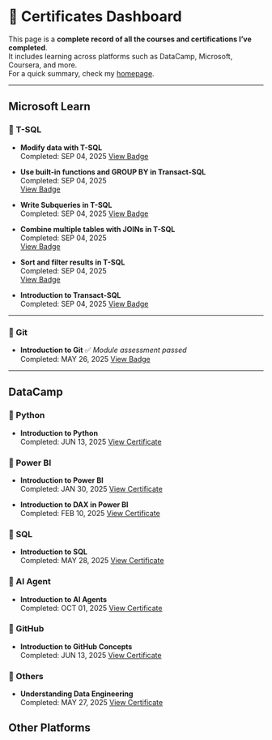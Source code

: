 # 📜 Certificates Dashboard

This page is a **complete record of all the courses and certifications I’ve completed**.  
It includes learning across platforms such as DataCamp, Microsoft, Coursera, and more.  
For a quick summary, check my [homepage](index.md).

---

## Microsoft Learn

### 🔹 T-SQL
- **Modify data with T-SQL**  
  Completed: SEP 04, 2025
  [View Badge](https://learn.microsoft.com/api/achievements/share/en-us/Crystal-3070/VJAXSJKM?sharingId=2F302E09746A9BD0)

- **Use built-in functions and GROUP BY in Transact-SQL**  
  Completed: SEP 04, 2025  
  [View Badge](https://learn.microsoft.com/api/achievements/share/en-us/Crystal-3070/8Z9GVZFW?sharingId=2F302E09746A9BD0)

- **Write Subqueries in T-SQL**  
  Completed: SEP 04, 2025 
  [View Badge](https://learn.microsoft.com/api/achievements/share/en-us/Crystal-3070/ZBYNJBV2?sharingId=2F302E09746A9BD0)

- **Combine multiple tables with JOINs in T-SQL**  
  Completed: SEP 04, 2025  
  [View Badge](https://learn.microsoft.com/api/achievements/share/en-us/Crystal-3070/9YLTAXGU?sharingId=2F302E09746A9BD0)

- **Sort and filter results in T-SQL**  
  Completed: SEP 04, 2025  
  [View Badge](https://learn.microsoft.com/api/achievements/share/en-us/Crystal-3070/8Z9GV79W?sharingId=2F302E09746A9BD0)

- **Introduction to Transact-SQL**  
  Completed: SEP 04, 2025
  [View Badge](https://learn.microsoft.com/api/achievements/share/en-us/Crystal-3070/URGS7YS3?sharingId=2F302E09746A9BD0)

---

### 🔹 Git
- **Introduction to Git** ✅ *Module assessment passed*  
  Completed: MAY 26, 2025
  [View Badge](https://learn.microsoft.com/api/achievements/share/en-us/Crystal-3070/BCH6LA8D?sharingId=2F302E09746A9BD0)

---

## DataCamp

### 🔹 Python

- **Introduction to Python**  
  Completed: JUN 13, 2025
  [View Certificate](https://www.datacamp.com/completed/statement-of-accomplishment/course/ddfac39325a8b06eeb762360fcf0d2929e4f1ebf)

### 🔹 Power BI

- **Introduction to Power BI**  
  Completed: JAN 30, 2025
  [View Certificate](https://www.datacamp.com/completed/statement-of-accomplishment/course/f49ca8d394d76c101892693c6762ea668b9403ee)
  
- **Introduction to DAX in Power BI**  
  Completed: FEB 10, 2025
  [View Certificate](https://www.datacamp.com/completed/statement-of-accomplishment/course/b75fcdd9d36dc840f66728ea326fb88e4928ffbb)

### 🔹 SQL

- **Introduction to SQL**  
  Completed: MAY 28, 2025
  [View Certificate](https://www.datacamp.com/completed/statement-of-accomplishment/course/c3ee00a62366c552b49a121c4cc684a0230e0abd)


### 🔹 AI Agent
- **Introduction to AI Agents**  
  Completed: OCT 01, 2025
  [View Certificate](https://www.datacamp.com/completed/statement-of-accomplishment/course/cb73ce7eb8e47644bad3416bb2f383e9efb5c19b)

### 🔹 GitHub

- **Introduction to GitHub Concepts**  
  Completed: JUN 13, 2025
  [View Certificate](https://www.datacamp.com/completed/statement-of-accomplishment/course/f2f712d27f5141c6192a4e490bebfbfaa18102ed)
  
### 🔹 Others

- **Understanding Data Engineering**  
  Completed: MAY 27, 2025
  [View Certificate](https://www.datacamp.com/completed/statement-of-accomplishment/course/1751df2f7f62a74725c1056188a9197213e08f2f)


## Other Platforms
 
